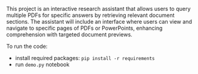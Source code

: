 This project is an interactive research assistant that allows users to query multiple PDFs for specific answers by retrieving relevant document sections. The assistant will include an interface where users can view and navigate to specific pages of PDFs or PowerPoints, enhancing comprehension with targeted document previews.

To run the code:
- install required packages: ```pip install -r requirements```
- run ```demo.py``` notebook